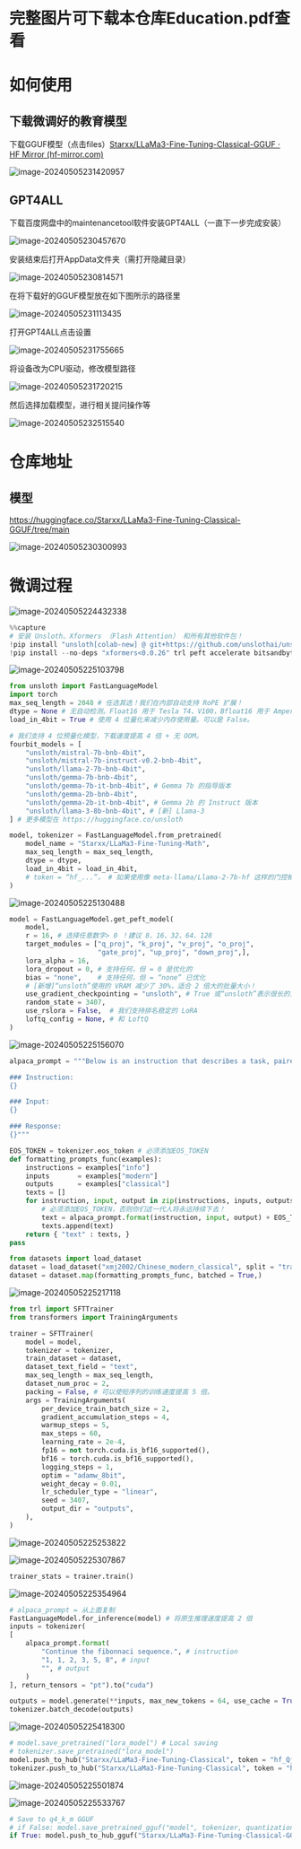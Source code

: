 # 完整图片可下载本仓库Education.pdf查看

# 如何使用

## 下载微调好的教育模型

下载GGUF模型（点击files）[Starxx/LLaMa3-Fine-Tuning-Classical-GGUF · HF Mirror (hf-mirror.com)](https://hf-mirror.com/Starxx/LLaMa3-Fine-Tuning-Classical-GGUF)

![image-20240505231420957](C:\Users\21453\AppData\Roaming\Typora\typora-user-images\image-20240505231420957.png)

## GPT4ALL

下载百度网盘中的maintenancetool软件安装GPT4ALL（一直下一步完成安装）

![image-20240505230457670](C:\Users\21453\AppData\Roaming\Typora\typora-user-images\image-20240505230457670.png)

安装结束后打开AppData文件夹（需打开隐藏目录）

![image-20240505230814571](C:\Users\21453\AppData\Roaming\Typora\typora-user-images\image-20240505230814571.png)

在将下载好的GGUF模型放在如下图所示的路径里

![image-20240505231113435](C:\Users\21453\AppData\Roaming\Typora\typora-user-images\image-20240505231113435.png)

打开GPT4ALL点击设置

![image-20240505231755665](C:\Users\21453\AppData\Roaming\Typora\typora-user-images\image-20240505231755665.png)

将设备改为CPU驱动，修改模型路径

![image-20240505231720215](C:\Users\21453\AppData\Roaming\Typora\typora-user-images\image-20240505231720215.png)

然后选择加载模型，进行相关提问操作等

![image-20240505232515540](C:\Users\21453\AppData\Roaming\Typora\typora-user-images\image-20240505232515540.png)

# 仓库地址

## 模型

https://huggingface.co/Starxx/LLaMa3-Fine-Tuning-Classical-GGUF/tree/main

![image-20240505230300993](C:\Users\21453\AppData\Roaming\Typora\typora-user-images\image-20240505230300993.png)

# 微调过程

![image-20240505224432338](C:\Users\21453\AppData\Roaming\Typora\typora-user-images\image-20240505224432338.png)

```python
%%capture
# 安装 Unsloth、Xformers （Flash Attention） 和所有其他软件包！
!pip install "unsloth[colab-new] @ git+https://github.com/unslothai/unsloth.git"
!pip install --no-deps "xformers<0.0.26" trl peft accelerate bitsandbytes
```

![image-20240505225103798](C:\Users\21453\AppData\Roaming\Typora\typora-user-images\image-20240505225103798.png)

```python
from unsloth import FastLanguageModel
import torch
max_seq_length = 2048 # 任选其选！我们在内部自动支持 RoPE 扩展！
dtype = None # 无自动检测。Float16 用于 Tesla T4、V100，Bfloat16 用于 Ampere+
load_in_4bit = True # 使用 4 位量化来减少内存使用量。可以是 False。

# 我们支持 4 位预量化模型，下载速度提高 4 倍 + 无 OOM。
fourbit_models = [
    "unsloth/mistral-7b-bnb-4bit",
    "unsloth/mistral-7b-instruct-v0.2-bnb-4bit",
    "unsloth/llama-2-7b-bnb-4bit",
    "unsloth/gemma-7b-bnb-4bit",
    "unsloth/gemma-7b-it-bnb-4bit", # Gemma 7b 的指导版本
    "unsloth/gemma-2b-bnb-4bit",
    "unsloth/gemma-2b-it-bnb-4bit", # Gemma 2b 的 Instruct 版本
    "unsloth/llama-3-8b-bnb-4bit", # [新] Llama-3
] # 更多模型在 https://huggingface.co/unsloth

model, tokenizer = FastLanguageModel.from_pretrained(
    model_name = "Starxx/LLaMa3-Fine-Tuning-Math",
    max_seq_length = max_seq_length,
    dtype = dtype,
    load_in_4bit = load_in_4bit,
    # token = “hf_...”， # 如果使用像 meta-llama/Llama-2-7b-hf 这样的门控模型，则使用一个
)
```

![image-20240505225130488](C:\Users\21453\AppData\Roaming\Typora\typora-user-images\image-20240505225130488.png)

```python
model = FastLanguageModel.get_peft_model(
    model,
    r = 16, # 选择任意数字> 0 ！建议 8、16、32、64、128
    target_modules = ["q_proj", "k_proj", "v_proj", "o_proj",
                      "gate_proj", "up_proj", "down_proj",],
    lora_alpha = 16,
    lora_dropout = 0, # 支持任何，但 = 0 是优化的
    bias = "none",    # 支持任何，但 = “none” 已优化
    # [新增]“unsloth”使用的 VRAM 减少了 30%，适合 2 倍大的批量大小！
    use_gradient_checkpointing = "unsloth", # True 或“unsloth”表示很长的上下文
    random_state = 3407,
    use_rslora = False,  # 我们支持排名稳定的 LoRA
    loftq_config = None, # 和 LoftQ
)
```

![image-20240505225156070](C:\Users\21453\AppData\Roaming\Typora\typora-user-images\image-20240505225156070.png)

```python
alpaca_prompt = """Below is an instruction that describes a task, paired with an input that provides further context. Write a response that appropriately completes the request.

### Instruction:
{}

### Input:
{}

### Response:
{}"""

EOS_TOKEN = tokenizer.eos_token # 必须添加EOS_TOKEN
def formatting_prompts_func(examples):
    instructions = examples["info"]
    inputs       = examples["modern"]
    outputs      = examples["classical"]
    texts = []
    for instruction, input, output in zip(instructions, inputs, outputs):
        # 必须添加EOS_TOKEN，否则你们这一代人将永远持续下去！
        text = alpaca_prompt.format(instruction, input, output) + EOS_TOKEN
        texts.append(text)
    return { "text" : texts, }
pass

from datasets import load_dataset
dataset = load_dataset("xmj2002/Chinese_modern_classical", split = "train")
dataset = dataset.map(formatting_prompts_func, batched = True,)
```

![image-20240505225217118](C:\Users\21453\AppData\Roaming\Typora\typora-user-images\image-20240505225217118.png)

```python
from trl import SFTTrainer
from transformers import TrainingArguments

trainer = SFTTrainer(
    model = model,
    tokenizer = tokenizer,
    train_dataset = dataset,
    dataset_text_field = "text",
    max_seq_length = max_seq_length,
    dataset_num_proc = 2,
    packing = False, # 可以使短序列的训练速度提高 5 倍。
    args = TrainingArguments(
        per_device_train_batch_size = 2,
        gradient_accumulation_steps = 4,
        warmup_steps = 5,
        max_steps = 60,
        learning_rate = 2e-4,
        fp16 = not torch.cuda.is_bf16_supported(),
        bf16 = torch.cuda.is_bf16_supported(),
        logging_steps = 1,
        optim = "adamw_8bit",
        weight_decay = 0.01,
        lr_scheduler_type = "linear",
        seed = 3407,
        output_dir = "outputs",
    ),
)
```

![image-20240505225253822](C:\Users\21453\AppData\Roaming\Typora\typora-user-images\image-20240505225253822.png)

![image-20240505225307867](C:\Users\21453\AppData\Roaming\Typora\typora-user-images\image-20240505225307867.png)

```python
trainer_stats = trainer.train()
```

![image-20240505225354964](C:\Users\21453\AppData\Roaming\Typora\typora-user-images\image-20240505225354964.png)

```python
# alpaca_prompt = 从上面复制
FastLanguageModel.for_inference(model) # 将原生推理速度提高 2 倍
inputs = tokenizer(
[
    alpaca_prompt.format(
        "Continue the fibonnaci sequence.", # instruction
        "1, 1, 2, 3, 5, 8", # input
        "", # output
    )
], return_tensors = "pt").to("cuda")

outputs = model.generate(**inputs, max_new_tokens = 64, use_cache = True)
tokenizer.batch_decode(outputs)
```

![image-20240505225418300](C:\Users\21453\AppData\Roaming\Typora\typora-user-images\image-20240505225418300.png)

```python
# model.save_pretrained("lora_model") # Local saving
# tokenizer.save_pretrained("lora_model")
model.push_to_hub("Starxx/LLaMa3-Fine-Tuning-Classical", token = "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") # Online saving
tokenizer.push_to_hub("Starxx/LLaMa3-Fine-Tuning-Classical", token = "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") # Online saving
```

![image-20240505225501874](C:\Users\21453\AppData\Roaming\Typora\typora-user-images\image-20240505225501874.png)

![image-20240505225533767](C:\Users\21453\AppData\Roaming\Typora\typora-user-images\image-20240505225533767.png)

```python
# Save to q4_k_m GGUF
# if False: model.save_pretrained_gguf("model", tokenizer, quantization_method = "q4_k_m")
if True: model.push_to_hub_gguf("Starxx/LLaMa3-Fine-Tuning-Classical-GGUF", tokenizer, quantization_method = "q4_k_m", token = "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")
```

